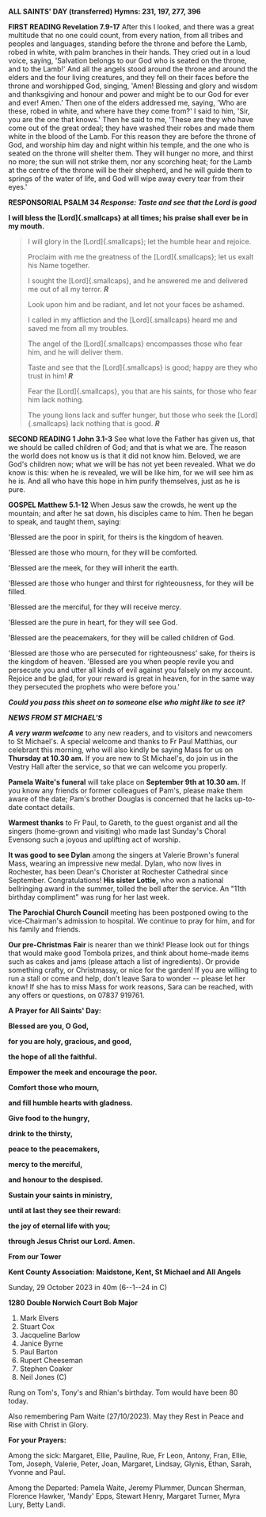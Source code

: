 **ALL SAINTS\' DAY (transferred) Hymns: 231, 197, 277, 396**

**FIRST READING Revelation 7.9-17** After this I looked, and there was a
great multitude that no one could count, from every nation, from all
tribes and peoples and languages, standing before the throne and before
the Lamb, robed in white, with palm branches in their hands. They cried
out in a loud voice, saying, 'Salvation belongs to our God who is seated
on the throne, and to the Lamb!' And all the angels stood around the
throne and around the elders and the four living creatures, and they
fell on their faces before the throne and worshipped God, singing,
'Amen! Blessing and glory and wisdom and thanksgiving and honour and
power and might be to our God for ever and ever! Amen.' Then one of the
elders addressed me, saying, 'Who are these, robed in white, and where
have they come from?' I said to him, 'Sir, you are the one that knows.'
Then he said to me, 'These are they who have come out of the great
ordeal; they have washed their robes and made them white in the blood of
the Lamb. For this reason they are before the throne of God, and worship
him day and night within his temple, and the one who is seated on the
throne will shelter them. They will hunger no more, and thirst no more;
the sun will not strike them, nor any scorching heat; for the Lamb at
the centre of the throne will be their shepherd, and he will guide them
to springs of the water of life, and God will wipe away every tear from
their eyes.'

**RESPONSORIAL PSALM 34 *Response: Taste and see that the Lord is
good***

**I will bless the [Lord]{.smallcaps} at all times; his praise shall
ever be in my mouth.**

> I will glory in the [Lord]{.smallcaps}; let the humble hear and
> rejoice.
>
> Proclaim with me the greatness of the [Lord]{.smallcaps}; let us exalt
> his Name together.
>
> I sought the [Lord]{.smallcaps}, and he answered me and delivered me
> out of all my terror. ***R***
>
> Look upon him and be radiant, and let not your faces be ashamed.
>
> I called in my affliction and the [Lord]{.smallcaps} heard me and
> saved me from all my troubles.
>
> The angel of the [Lord]{.smallcaps} encompasses those who fear him,
> and he will deliver them.
>
> Taste and see that the [Lord]{.smallcaps} is good; happy are they who
> trust in him! ***R***
>
> Fear the [Lord]{.smallcaps}, you that are his saints, for those who
> fear him lack nothing.
>
> The young lions lack and suffer hunger, but those who seek
> the [Lord]{.smallcaps} lack nothing that is good. ***R***

**SECOND READING 1 John 3.1-3** See what love the Father has given us,
that we should be called children of God; and that is what we are. The
reason the world does not know us is that it did not know him. Beloved,
we are God's children now; what we will be has not yet been revealed.
What we do know is this: when he is revealed, we will be like him, for
we will see him as he is. And all who have this hope in him purify
themselves, just as he is pure.

**GOSPEL Matthew 5.1-12** When Jesus saw the crowds, he went up the
mountain; and after he sat down, his disciples came to him. Then he
began to speak, and taught them, saying:

'Blessed are the poor in spirit, for theirs is the kingdom of heaven.

'Blessed are those who mourn, for they will be comforted.

'Blessed are the meek, for they will inherit the earth.

'Blessed are those who hunger and thirst for righteousness, for they
will be filled.

'Blessed are the merciful, for they will receive mercy.

'Blessed are the pure in heart, for they will see God.

'Blessed are the peacemakers, for they will be called children of God.

'Blessed are those who are persecuted for righteousness' sake, for
theirs is the kingdom of heaven. 'Blessed are you when people revile you
and persecute you and utter all kinds of evil against you falsely on my
account. Rejoice and be glad, for your reward is great in heaven, for in
the same way they persecuted the prophets who were before you.\'

***Could you pass this sheet on to someone else who might like to see
it?***

***NEWS FROM ST MICHAEL\'S***

***A very warm welcome*** to any new readers, and to visitors and
newcomers to St Michael\'s. A special welcome and thanks to Fr Paul
Matthias, our celebrant this morning, who will also kindly be saying
Mass for us on **Thursday at 10.30 am.** If you are new to St
Michael\'s, do join us in the Vestry Hall after the service, so that we
can welcome you properly.

**Pamela Waite\'s funeral** will take place on **September 9th at
10.30 am.** If you know any friends or former colleagues of Pam\'s,
please make them aware of the date; Pam\'s brother Douglas is concerned
that he lacks up-to-date contact details.

**Warmest thanks** to Fr Paul, to Gareth, to the guest organist and all
the singers (home-grown and visiting) who made last Sunday\'s Choral
Evensong such a joyous and uplifting act of worship.

**It was good to see Dylan** among the singers at Valerie Brown\'s
funeral Mass, wearing an impressive new medal. Dylan, who now lives in
Rochester, has been Dean\'s Chorister at Rochester Cathedral since
September. Congratulations! **His sister Lottie,** who won a national
bellringing award in the summer, tolled the bell after the service. An
"11th birthday compliment" was rung for her last week.

**The Parochial Church Council** meeting has been postponed owing to the
vice-Chairman\'s admission to hospital. We continue to pray for him, and
for his family and friends.

**Our pre-Christmas Fair** is nearer than we think! Please look out for
things that would make good Tombola prizes, and think about home-made
items such as cakes and jams (please attach a list of ingredients). Or
provide something crafty, or Christmassy, or nice for the garden! If you
are willing to run a stall or come and help, don\'t leave Sara to wonder
-- please let her know! If she has to miss Mass for work reasons, Sara
can be reached, with any offers or questions, on 07837 919761.

**A Prayer for All Saints\' Day:**

**Blessed are you, O God,**

**for you are holy, gracious, and good,**

**the hope of all the faithful.**

**Empower the meek and encourage the poor.**

**Comfort those who mourn,**

**and fill humble hearts with gladness.**

**Give food to the hungry,**

**drink to the thirsty,**

**peace to the peacemakers,**

**mercy to the merciful,**

**and honour to the despised.**

**Sustain your saints in ministry,**

**until at last they see their reward:**

**the joy of eternal life with you;**

**through Jesus Christ our Lord. Amen.**

**From our Tower**

**Kent County Association: Maidstone, Kent, St Michael and All Angels**

Sunday, 29 October 2023 in 40m (6--1--24 in C)

**1280** **Double Norwich Court Bob Major**

1. Mark Elvers
2. Stuart Cox
3. Jacqueline Barlow
4. Janice Byrne
5. Paul Barton
6. Rupert Cheeseman
7. Stephen Coaker
8. Neil Jones (C)

Rung on Tom\'s, Tony\'s and Rhian\'s birthday. Tom would have been 80
today.

Also remembering Pam Waite (27/10/2023). May they Rest in Peace and Rise
with Christ in Glory.

**For your Prayers:**

Among the sick: Margaret, Ellie, Pauline, Rue, Fr Leon, Antony, Fran,
Ellie, Tom, Joseph, Valerie, Peter, Joan, Margaret, Lindsay, Glynis,
Ethan, Sarah, Yvonne and Paul.

Among the Departed: Pamela Waite, Jeremy Plummer, Duncan Sherman,
Florence Hawker, \'Mandy\' Epps, Stewart Henry, Margaret Turner, Myra
Lury, Betty Landi.
